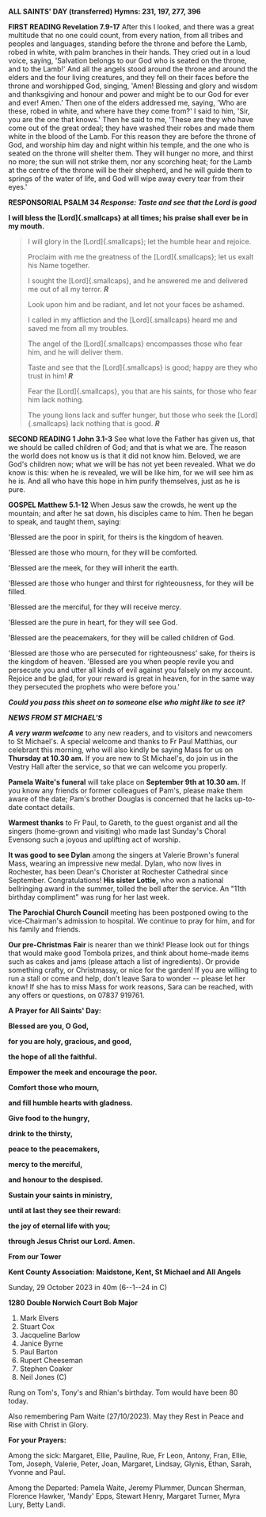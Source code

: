 **ALL SAINTS\' DAY (transferred) Hymns: 231, 197, 277, 396**

**FIRST READING Revelation 7.9-17** After this I looked, and there was a
great multitude that no one could count, from every nation, from all
tribes and peoples and languages, standing before the throne and before
the Lamb, robed in white, with palm branches in their hands. They cried
out in a loud voice, saying, 'Salvation belongs to our God who is seated
on the throne, and to the Lamb!' And all the angels stood around the
throne and around the elders and the four living creatures, and they
fell on their faces before the throne and worshipped God, singing,
'Amen! Blessing and glory and wisdom and thanksgiving and honour and
power and might be to our God for ever and ever! Amen.' Then one of the
elders addressed me, saying, 'Who are these, robed in white, and where
have they come from?' I said to him, 'Sir, you are the one that knows.'
Then he said to me, 'These are they who have come out of the great
ordeal; they have washed their robes and made them white in the blood of
the Lamb. For this reason they are before the throne of God, and worship
him day and night within his temple, and the one who is seated on the
throne will shelter them. They will hunger no more, and thirst no more;
the sun will not strike them, nor any scorching heat; for the Lamb at
the centre of the throne will be their shepherd, and he will guide them
to springs of the water of life, and God will wipe away every tear from
their eyes.'

**RESPONSORIAL PSALM 34 *Response: Taste and see that the Lord is
good***

**I will bless the [Lord]{.smallcaps} at all times; his praise shall
ever be in my mouth.**

> I will glory in the [Lord]{.smallcaps}; let the humble hear and
> rejoice.
>
> Proclaim with me the greatness of the [Lord]{.smallcaps}; let us exalt
> his Name together.
>
> I sought the [Lord]{.smallcaps}, and he answered me and delivered me
> out of all my terror. ***R***
>
> Look upon him and be radiant, and let not your faces be ashamed.
>
> I called in my affliction and the [Lord]{.smallcaps} heard me and
> saved me from all my troubles.
>
> The angel of the [Lord]{.smallcaps} encompasses those who fear him,
> and he will deliver them.
>
> Taste and see that the [Lord]{.smallcaps} is good; happy are they who
> trust in him! ***R***
>
> Fear the [Lord]{.smallcaps}, you that are his saints, for those who
> fear him lack nothing.
>
> The young lions lack and suffer hunger, but those who seek
> the [Lord]{.smallcaps} lack nothing that is good. ***R***

**SECOND READING 1 John 3.1-3** See what love the Father has given us,
that we should be called children of God; and that is what we are. The
reason the world does not know us is that it did not know him. Beloved,
we are God's children now; what we will be has not yet been revealed.
What we do know is this: when he is revealed, we will be like him, for
we will see him as he is. And all who have this hope in him purify
themselves, just as he is pure.

**GOSPEL Matthew 5.1-12** When Jesus saw the crowds, he went up the
mountain; and after he sat down, his disciples came to him. Then he
began to speak, and taught them, saying:

'Blessed are the poor in spirit, for theirs is the kingdom of heaven.

'Blessed are those who mourn, for they will be comforted.

'Blessed are the meek, for they will inherit the earth.

'Blessed are those who hunger and thirst for righteousness, for they
will be filled.

'Blessed are the merciful, for they will receive mercy.

'Blessed are the pure in heart, for they will see God.

'Blessed are the peacemakers, for they will be called children of God.

'Blessed are those who are persecuted for righteousness' sake, for
theirs is the kingdom of heaven. 'Blessed are you when people revile you
and persecute you and utter all kinds of evil against you falsely on my
account. Rejoice and be glad, for your reward is great in heaven, for in
the same way they persecuted the prophets who were before you.\'

***Could you pass this sheet on to someone else who might like to see
it?***

***NEWS FROM ST MICHAEL\'S***

***A very warm welcome*** to any new readers, and to visitors and
newcomers to St Michael\'s. A special welcome and thanks to Fr Paul
Matthias, our celebrant this morning, who will also kindly be saying
Mass for us on **Thursday at 10.30 am.** If you are new to St
Michael\'s, do join us in the Vestry Hall after the service, so that we
can welcome you properly.

**Pamela Waite\'s funeral** will take place on **September 9th at
10.30 am.** If you know any friends or former colleagues of Pam\'s,
please make them aware of the date; Pam\'s brother Douglas is concerned
that he lacks up-to-date contact details.

**Warmest thanks** to Fr Paul, to Gareth, to the guest organist and all
the singers (home-grown and visiting) who made last Sunday\'s Choral
Evensong such a joyous and uplifting act of worship.

**It was good to see Dylan** among the singers at Valerie Brown\'s
funeral Mass, wearing an impressive new medal. Dylan, who now lives in
Rochester, has been Dean\'s Chorister at Rochester Cathedral since
September. Congratulations! **His sister Lottie,** who won a national
bellringing award in the summer, tolled the bell after the service. An
"11th birthday compliment" was rung for her last week.

**The Parochial Church Council** meeting has been postponed owing to the
vice-Chairman\'s admission to hospital. We continue to pray for him, and
for his family and friends.

**Our pre-Christmas Fair** is nearer than we think! Please look out for
things that would make good Tombola prizes, and think about home-made
items such as cakes and jams (please attach a list of ingredients). Or
provide something crafty, or Christmassy, or nice for the garden! If you
are willing to run a stall or come and help, don\'t leave Sara to wonder
-- please let her know! If she has to miss Mass for work reasons, Sara
can be reached, with any offers or questions, on 07837 919761.

**A Prayer for All Saints\' Day:**

**Blessed are you, O God,**

**for you are holy, gracious, and good,**

**the hope of all the faithful.**

**Empower the meek and encourage the poor.**

**Comfort those who mourn,**

**and fill humble hearts with gladness.**

**Give food to the hungry,**

**drink to the thirsty,**

**peace to the peacemakers,**

**mercy to the merciful,**

**and honour to the despised.**

**Sustain your saints in ministry,**

**until at last they see their reward:**

**the joy of eternal life with you;**

**through Jesus Christ our Lord. Amen.**

**From our Tower**

**Kent County Association: Maidstone, Kent, St Michael and All Angels**

Sunday, 29 October 2023 in 40m (6--1--24 in C)

**1280** **Double Norwich Court Bob Major**

1. Mark Elvers
2. Stuart Cox
3. Jacqueline Barlow
4. Janice Byrne
5. Paul Barton
6. Rupert Cheeseman
7. Stephen Coaker
8. Neil Jones (C)

Rung on Tom\'s, Tony\'s and Rhian\'s birthday. Tom would have been 80
today.

Also remembering Pam Waite (27/10/2023). May they Rest in Peace and Rise
with Christ in Glory.

**For your Prayers:**

Among the sick: Margaret, Ellie, Pauline, Rue, Fr Leon, Antony, Fran,
Ellie, Tom, Joseph, Valerie, Peter, Joan, Margaret, Lindsay, Glynis,
Ethan, Sarah, Yvonne and Paul.

Among the Departed: Pamela Waite, Jeremy Plummer, Duncan Sherman,
Florence Hawker, \'Mandy\' Epps, Stewart Henry, Margaret Turner, Myra
Lury, Betty Landi.
